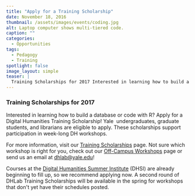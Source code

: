 ```yaml
---
title: "Apply for a Training Scholarship"
date: November 18, 2016
thumbnail: /assets/images/events/coding.jpg
alt: Laptop computer shows multi-tiered code.
caption: ""
categories:
  - Opportunities
tags:
  - Pedagogy
  - Training
spotlight: false
image_layout: simple
teaser: |
  Training Scholarships for 2017 Interested in learning how to build a database or code with R? Apply for a Digital Humanities Training Scholarship! Yale  undergraduates, graduate students, and librarians are eligible to apply.
---
```


### Training Scholarships for 2017

Interested in learning how to build a database or code with R? Apply for a Digital Humanities Training Scholarship! Yale  undergraduates, graduate students, and librarians are eligible to apply. These scholarships support participation in week-long DH workshops.

For more information, visit our [Training Scholarships](http://web.library.yale.edu/dhlab/trainingscholarships) page. Not sure which workshop is right for you, check out our [Off-Campus Workshops](http://web.library.yale.edu/dhlab/offcampusworkshops) page or send us an email at [dhlab@yale.edu](mailto:dhlab@yale.edu)!

Courses at the [Digital Humanities Summer Institute](http://www.dhsi.org/) (DHSI) are already beginning to fill up, so we recommend applying now. A second round of DHLab Training Scholarships will be available in the spring for workshops that don't yet have their schedules posted.
